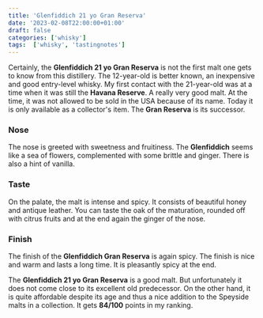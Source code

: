 ```yaml
---
title: 'Glenfiddich 21 yo Gran Reserva'
date: '2023-02-08T22:00:00+01:00'
draft: false
categories: ['whisky']
tags:  ['whisky', 'tastingnotes']
---
```


Certainly, the **Glenfiddich 21 yo Gran Reserva** is not the first malt one gets to know from this distillery. The 12-year-old is better known, an inexpensive and good entry-level whisky. My first contact with the 21-year-old was at a time when it was still the **Havana Reserve**. A really very good malt. At the time, it was not allowed to be sold in the USA because of its name. Today it is only available as a collector's item. The **Gran Reserva** is its successor.

### Nose

The nose is greeted with sweetness and fruitiness. The **Glenfiddich** seems like a sea of flowers, complemented with some brittle and ginger. There is also a hint of vanilla.

### Taste

On the palate, the malt is intense and spicy. It consists of beautiful honey and antique leather. You can taste the oak of the maturation, rounded off with citrus fruits and at the end again the ginger of the nose.

### Finish

The finish of the **Glenfiddich Gran Reserva** is again spicy. The finish is nice and warm and lasts a long time. It is pleasantly spicy at the end.

The **Glenfiddich 21 yo Gran Reserva** is a good malt. But unfortunately it does not come close to its excellent old predecessor. On the other hand, it is quite affordable despite its age and thus a nice addition to the Speyside malts in a collection. It gets **84/100** points in my ranking.
